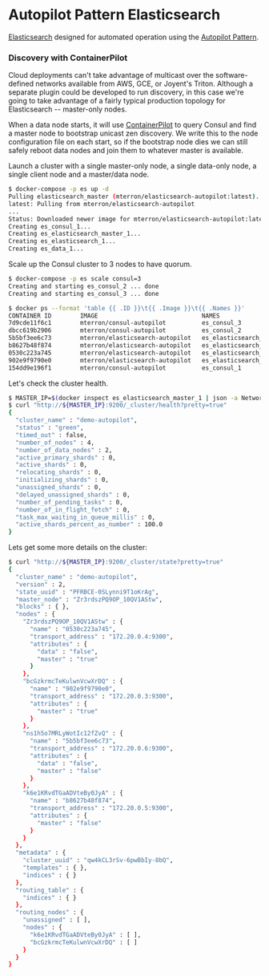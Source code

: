Autopilot Pattern Elasticsearch
==========

[Elasticsearch](https://www.elastic.co/products) designed for automated operation using the [Autopilot Pattern](http://autopilotpattern.io/).

### Discovery with ContainerPilot
Cloud deployments can't take advantage of multicast over the software-defined networks available from AWS, GCE, or Joyent's Triton. Although a separate plugin could be developed to run discovery, in this case we're going to take advantage of a fairly typical production topology for Elasticsearch -- master-only nodes.

When a data node starts, it will use [ContainerPilot](https://github.com/joyent/containerpilot) to query Consul and find a master node to bootstrap unicast zen discovery. We write this to the node configuration file on each start, so if the bootstrap node dies we can still safely reboot data nodes and join them to whatever master is available.

Launch a cluster with a single master-only node, a single data-only node, a single client node and a master/data node.

```bash
$ docker-compose -p es up -d
Pulling elasticsearch_master (mterron/elasticsearch-autopilot:latest)...
latest: Pulling from mterron/elasticsearch-autopilot
...
Status: Downloaded newer image for mterron/elasticsearch-autopilot:latest
Creating es_consul_1...
Creating es_elasticsearch_master_1...
Creating es_elasticsearch_1...
Creating es_data_1...
```

Scale up the Consul cluster to 3 nodes to have quorum.

```bash
$ docker-compose -p es scale consul=3
Creating and starting es_consul_2 ... done
Creating and starting es_consul_3 ... done

$ docker ps --format 'table {{ .ID }}\t{{ .Image }}\t{{ .Names }}'
CONTAINER ID        IMAGE                             NAMES
7d9cde11f6c1        mterron/consul-autopilot          es_consul_3
dbcc619b2906        mterron/consul-autopilot          es_consul_2
5b5bf3ee6c73        mterron/elasticsearch-autopilot   es_elasticsearch_client_1
b8627b48f874        mterron/elasticsearch-autopilot   es_elasticsearch_data_1
0530c223a745        mterron/elasticsearch-autopilot   es_elasticsearch_master_1
902e9f9790e0        mterron/elasticsearch-autopilot   es_elasticsearch_1
154dd9e196f1        mterron/consul-autopilot          es_consul_1
```

Let's check the cluster health.

```bash
$ MASTER_IP=$(docker inspect es_elasticsearch_master_1 | json -a NetworkSettings.IPAddress)
$ curl "http://${MASTER_IP}:9200/_cluster/health?pretty=true"
{
  "cluster_name" : "demo-autopilot",
  "status" : "green",
  "timed_out" : false,
  "number_of_nodes" : 4,
  "number_of_data_nodes" : 2,
  "active_primary_shards" : 0,
  "active_shards" : 0,
  "relocating_shards" : 0,
  "initializing_shards" : 0,
  "unassigned_shards" : 0,
  "delayed_unassigned_shards" : 0,
  "number_of_pending_tasks" : 0,
  "number_of_in_flight_fetch" : 0,
  "task_max_waiting_in_queue_millis" : 0,
  "active_shards_percent_as_number" : 100.0
}
```

Lets get some more details on the cluster:

```bash
$ curl "http://${MASTER_IP}:9200/_cluster/state?pretty=true"
{
  "cluster_name" : "demo-autopilot",
  "version" : 2,
  "state_uuid" : "PFRBCE-0SLynni9T1oKrAg",
  "master_node" : "Zr3rdszPQ9OP_10QV1AStw",
  "blocks" : { },
  "nodes" : {
    "Zr3rdszPQ9OP_10QV1AStw" : {
      "name" : "0530c223a745",
      "transport_address" : "172.20.0.4:9300",
      "attributes" : {
        "data" : "false",
        "master" : "true"
      }
    },
    "bcGzkrmcTeKulwnVcwXrDQ" : {
      "name" : "902e9f9790e0",
      "transport_address" : "172.20.0.3:9300",
      "attributes" : {
        "master" : "true"
      }
    },
    "ns1h5o7MRLyWotIc12fZvQ" : {
      "name" : "5b5bf3ee6c73",
      "transport_address" : "172.20.0.6:9300",
      "attributes" : {
        "data" : "false",
        "master" : "false"
      }
    },
    "k6e1KRvdTGaADVteBy0JyA" : {
      "name" : "b8627b48f874",
      "transport_address" : "172.20.0.5:9300",
      "attributes" : {
        "master" : "false"
      }
    }
  },
  "metadata" : {
    "cluster_uuid" : "qw4kCL3rSv-6pwBbIy-8bQ",
    "templates" : { },
    "indices" : { }
  },
  "routing_table" : {
    "indices" : { }
  },
  "routing_nodes" : {
    "unassigned" : [ ],
    "nodes" : {
      "k6e1KRvdTGaADVteBy0JyA" : [ ],
      "bcGzkrmcTeKulwnVcwXrDQ" : [ ]
    }
  }
}
```

